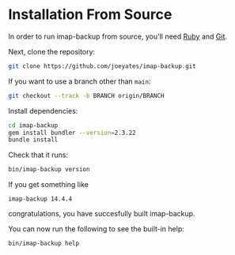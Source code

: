 <!--
# @title installation: from source
-->
# Installation From Source

In order to run imap-backup from source, you'll need [Ruby](https://www.ruby-lang.org/en/documentation/installation/) and [Git](https://git-scm.com/book/en/v2/Getting-Started-Installing-Git).

Next, clone the repository:

```sh
git clone https://github.com/joeyates/imap-backup.git
```

If you want to use a branch other than `main`:

```sh
git checkout --track -b BRANCH origin/BRANCH
```

Install dependencies:

```sh
cd imap-backup
gem install bundler --version=2.3.22
bundle install
```

Check that it runs:

```sh
bin/imap-backup version
```

If you get something like

```
imap-backup 14.4.4
```

congratulations, you have succesfully built imap-backup.

You can now run the following to see the built-in help:

```sh
bin/imap-backup help
```
